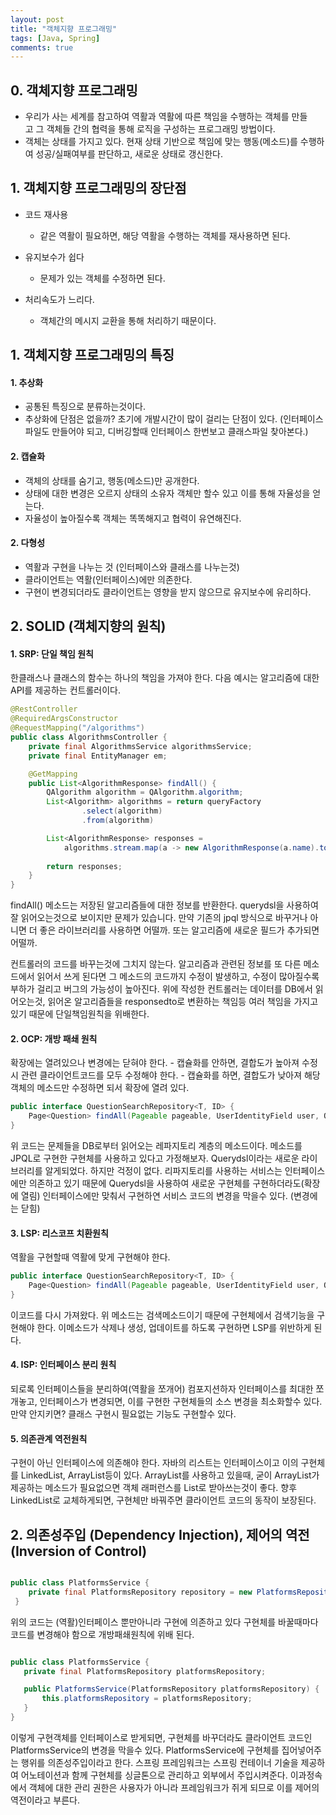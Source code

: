 ```yaml
---
layout: post
title: "객체지향 프로그래밍"
tags: [Java, Spring]
comments: true
---
```

## 0. 객체지향 프로그래밍
- 우리가 사는 세계를 참고하여 역활과 역활에 따른 책임을 수행하는 객체를 만들고 그 객체들 간의 협력을 통해 로직을 구성하는 프로그래밍 방법이다.
- 객체는 상태를 가지고 있다. 현재 상태 기반으로 책임에 맞는 행동(메소드)를 수행하여 성공/실패여부를 판단하고, 새로운 상태로 갱신한다.
## 1. 객체지향 프로그래밍의 장단점
- 코드 재사용
    + 같은 역활이 필요하면, 해당 역활을 수행하는 객체를 재사용하면 된다.

- 유지보수가 쉽다
    + 문제가 있는 객체를 수정하면 된다.

- 처리속도가 느리다.
    + 객체간의 메시지 교환을 통해 처리하기 때문이다.

## 1. 객체지향 프로그래밍의 특징
#### 1. 추상화
- 공통된 특징으로 분류하는것이다.
- 추상화에 단점은 없을까? 초기에 개발시간이 많이 걸리는 단점이 있다. (인터페이스 파일도 만들어야 되고, 디버깅할때 인터페이스 한번보고 클래스파일 찾아본다.)

#### 2. 캡슐화
- 객체의 상태를 숨기고, 행동(메소드)만 공개한다.
- 상태에 대한 변경은 오르지 상태의 소유자 객체만 할수 있고 이를 통해 자율성을 얻는다.
- 자율성이 높아질수록 객체는 똑똑해지고 협력이 유연해진다.

#### 2. 다형성
- 역활과 구현을 나누는 것 (인터페이스와 클래스를 나누는것)
- 클라이언트는 역활(인터페이스)에만 의존한다.
- 구현이 변경되더라도 클라이언트는 영향을 받지 않으므로 유지보수에 유리하다.


## 2. SOLID (객체지향의 원칙)
#### 1. SRP: 단일 책임 원칙
한클래스나 클래스의 함수는 하나의 책임을 가져야 한다. 다음 예시는 알고리즘에 대한 API를 제공하는 컨트롤러이다.
```java
@RestController
@RequiredArgsConstructor
@RequestMapping("/algorithms")
public class AlgorithmsController {
    private final AlgorithmsService algorithmsService;
    private final EntityManager em;

    @GetMapping
    public List<AlgorithmResponse> findAll() {
        QAlgorithm algorithm = QAlgorithm.algorithm;
        List<Algorithm> algorithms = return queryFactory
                .select(algorithm)
                .from(algorithm)

        List<AlgorithmResponse> responses = 
            algorithms.stream.map(a -> new AlgorithmResponse(a.name).toCollect());
            
        return responses;
    }
}
```

findAll() 메소드는 저장된 알고리즘들에 대한 정보를 반환한다. querydsl을 사용하여 잘 읽어오는것으로 보이지만
문제가 있습니다. 만약 기존의 jpql 방식으로 바꾸거나 아니면 더 좋은 라이브러리를 사용하면 어떨까. 또는 알고리즘에 
새로운 필드가 추가되면 어떨까.

컨트롤러의 코드를 바꾸는것에 그치지 않는다. 알고리즘과 관련된 정보를 또 다른 메소드에서 읽어서 쓰게 된다면 그 메소드의 
코드까지 수정이 발생하고, 수정이 많아질수록 부하가 걸리고 버그의 가능성이 높아진다.
위에 작성한 컨트롤러는 데이터를 DB에서 읽어오는것, 읽어온 알고리즘들을 responsedto로 변환하는 책임등 여러 책임을 가지고 있기
때문에 단일책임원칙을 위배한다. 

#### 2. OCP: 개방 패쇄 원칙
확장에는 열려있으나 변경에는 닫혀야 한다.
    - 캡슐화를 안하면, 결합도가 높아져 수정시 관련 클라이언트코드를 모두 수정해야 한다.
    - 캡슐화를 하면, 결합도가 낮아져 해당 객체의 메소드만 수정하면 되서 확장에 열려 있다.

```java
public interface QuestionSearchRepository<T, ID> {
    Page<Question> findAll(Pageable pageable, UserIdentityField user, QuestionParams params);
}
```

위 코드는 문제들을 DB로부터 읽어오는 레파지토리 계층의 메소드이다. 메소드를 JPQL로 구현한 구현체를 사용하고 있다고 가정해보자.
Querydsl이라는 새로운 라이브러리를 알게되었다. 하지만 걱정이 없다. 리파지토리를 사용하는 서비스는 인터페이스에만 의존하고 있기
때문에 Querydsl을 사용하여 새로운 구현체를 구현하더라도(확장에 열림) 인터페이스에만 맞춰서 구현하연 서비스 코드의 변경을 막을수 있다. (변경에는 닫힘)



#### 3. LSP: 리스코프 치환원칙
역활을 구현할때 역활에 맞게 구현해야 한다.

```java
public interface QuestionSearchRepository<T, ID> {
    Page<Question> findAll(Pageable pageable, UserIdentityField user, QuestionParams params);
}
```

이코드를 다시 가져왔다. 위 메소드는 검색메소드이기 때문에 구현체에서 검색기능을 구현해야 한다. 이메소드가 삭제나 생성, 업데이트를
하도록 구현하면 LSP를 위반하게 된다.
#### 4. ISP: 인터페이스 분리 원칙
되로록 인터페이스들을 분리하여(역활을 쪼개어) 컴포지션하자
인터페이스를 최대한 쪼개놓고, 인터페이스가 변경되면, 이를 구현한 구현체들의 소스 변경을
최소화할수 있다. 만약 안지키면? 클래스 구현시 필요없는 기능도 구현할수 있다.

#### 5. 의존관계 역전원칙
구현이 아닌 인터페이스에 의존해야 한다. 자바의 리스트는 인터페이스이고 이의 구현체를
LinkedList, ArrayList등이 있다. ArrayList를 사용하고 있을때, 굳이 ArrayList가
제공하는 메소드가 필요없으면 객체 래퍼런스를 List로 받아쓰는것이 좋다. 향후
LinkedList로 교체하게되면, 구현체만 바꿔주면 클라이언트 코드의 동작이 보장된다.



## 2. 의존성주입 (Dependency Injection), 제어의 역전 (Inversion of Control)

```java

public class PlatformsService {
    private final PlatformsRepository repository = new PlatformsRepositoryMyImpl();
 }
```

위의 코드는 (역활)인터페이스 뿐만아니라 구현에 의존하고 있다 구현체를 바꿀때마다 코드를 변경해야 함으로
 개방패쇄원칙에 위배 된다. 

 ```java

public class PlatformsService {
    private final PlatformsRepository platformsRepository;

    public PlatformsService(PlatformsRepository platformsRepository) {
        this.platformsRepository = platformsRepository;
    }
 }
```
이렇게 구현객체를 인터페이스로 받게되면, 구현체를 바꾸더라도 클라이언트 코드인 PlatformsService의 변경을 막을수 있다.
PlatformsService에 구현체를 집어넣어주는 행위를 의존성주입이라고 한다.
스프링 프레임워크는 스프링 컨테이너 기술을 제공하여 어노테이션과 함께 구현체를 싱글톤으로 관리하고 외부에서 주입시켜준다. 이과정속에서 객체에 대한 관리 권한은 사용자가 아니라 프레임워크가 쥐게 되므로 이를 제어의 역전이라고 부른다.
